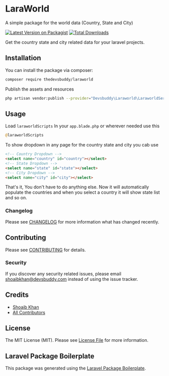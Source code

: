 # LaraWorld
A simple package for the world data (Country, State and City)

[![Latest Version on Packagist](https://img.shields.io/packagist/v/thedevsbuddy/laravel-world.svg?style=flat-square)](https://packagist.org/packages/thedevsbuddy/laraworld)
[![Total Downloads](https://img.shields.io/packagist/dt/thedevsbuddy/laravel-world.svg?style=flat-square)](https://packagist.org/packages/thedevsbuddy/laraworld)

Get the country state and city related data for your laravel projects.

## Installation

You can install the package via composer:

```bash
composer require thedevsbuddy/laraworld
```

Publish the assets and resources
```bash
php artisan vendor:publish --provider="Devsbuddy\Laraworld\LaraworldServiceProvider"
```


## Usage
Load ```laraworldScripts``` In your ```app.blade.php``` or wherever needed use this
```php
@laraworldScripts
```

To show dropdown in any page for the country state and city you cab use
```html
<!-- Country Dropdown -->
<select name="country" id="country"></select>
<!-- State Dropdown -->
<select name="state" id="state"></select>
<!-- City Dropdown -->
<select name="city" id="city"></select>
```

That's it, You don't have to do anything else.
Now it will automatically populate the countries and when you select a country it will show state list and so on.

### Changelog

Please see [CHANGELOG](CHANGELOG.md) for more information what has changed recently.

## Contributing

Please see [CONTRIBUTING](CONTRIBUTING.md) for details.

### Security

If you discover any security related issues, please email shoaibkhan@devsbuddy.com instead of using the issue tracker.

## Credits

-   [Shoaib Khan](https://github.com/devsbuddy)
-   [All Contributors](../../contributors)

## License

The MIT License (MIT). Please see [License File](LICENSE.md) for more information.

## Laravel Package Boilerplate

This package was generated using the [Laravel Package Boilerplate](https://laravelpackageboilerplate.com).
